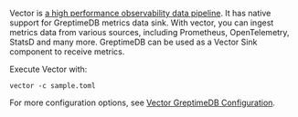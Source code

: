 
Vector is [a high performance observability data
pipeline](https://vector.dev). It has native support for GreptimeDB metrics data
sink. With vector, you can ingest metrics data from various sources, including
Prometheus, OpenTelemetry, StatsD and many more.
GreptimeDB can be used as a Vector Sink component to receive metrics. 

<div id="toml-config"></div>

Execute Vector with:

```
vector -c sample.toml
```

For more configuration options, see [Vector GreptimeDB
Configuration](https://vector.dev/docs/reference/sinks/greptimedb/).

<div id="data-model"></div>
